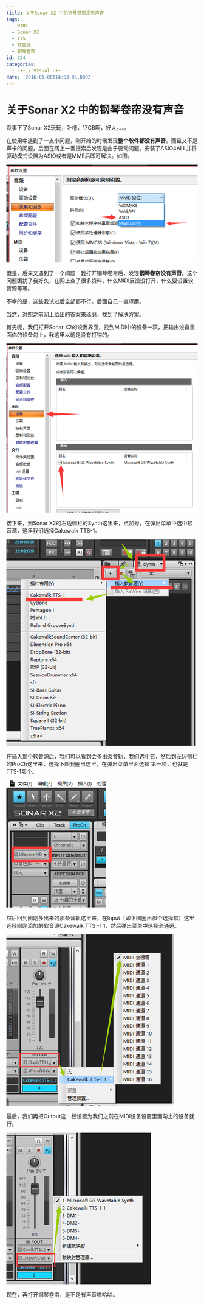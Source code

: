 ```yaml
---
title: 关于Sonar X2 中的钢琴卷帘没有声音
tags:
  - MIDI
  - Sonar X2
  - TTS
  - 软音源
  - 钢琴卷帘
id: 324
categories:
  - C++ / Visual C++
date: '2016-01-06T14:53:06.000Z'
---
```


# 关于Sonar X2 中的钢琴卷帘没有声音

没事下了Sonar X2玩玩，卧槽，17GB啊，好大。。。。

在使用中遇到了一点小问题，刚开始的时候发现**整个软件都没有声音**，而且又不是声卡的问题，后面在网上一番搜索后发现是由于驱动问题。安装了ASIO4ALL并将驱动模式设置为ASIO或者是MME后即可解决。如图。

![sonar\_1](https://raw.githubusercontent.com/ankanch/blog/master/images/wp-content/uploads/2016/01/sonar_1.png)

但是，后来又遇到了一个问题：我打开钢琴卷帘后，发现**钢琴卷帘没有声音**。这个问题困扰了我好久，在网上查了很多资料，什么MIDI反馈没打开，什么要设置软音源等等。

不幸的是，这些我试过后全部都不行。后面自己一直琢磨。

当然，对照之前网上给出的答案来琢磨，找到了解决方案。

首先呢，我们打开Sonar X2的设置界面，找到MIDI中的设备一项，把输出设备里面你的设备勾上，我这里以前是没有打钩的。

[![sonar\_2](https://raw.githubusercontent.com/ankanch/blog/master/images/wp-content/uploads/2016/01/sonar_2.png)](https://raw.githubusercontent.com/ankanch/blog/master/images/wp-content/uploads/2016/01/sonar_2.png)

接下来，到Sonar X2的右边侧栏的Synth这里来，点加号，在弹出菜单中选中软音源，这里我们选择Cakewalk TTS-1。

[![sonar\_3](https://raw.githubusercontent.com/ankanch/blog/master/images/wp-content/uploads/2016/01/sonar_3.png)](https://raw.githubusercontent.com/ankanch/blog/master/images/wp-content/uploads/2016/01/sonar_3.png)

在插入那个软音源后，我们可以看到会多出条音轨，我们选中它，然后到左边侧栏的ProCh这里来，选择下图我圈出这里，在弹出菜单里面选择 第一项，也就是TTS-1那个。

[![sonar\_4](https://raw.githubusercontent.com/ankanch/blog/master/images/wp-content/uploads/2016/01/sonar_4.png)](https://raw.githubusercontent.com/ankanch/blog/master/images/wp-content/uploads/2016/01/sonar_4.png)

然后回到刚刚多出来的那条音轨这里来，在Input（即下图圈出那个选择框）这里选择刚刚添加的软音源Cakewalk TTS -1 1，然后弹出菜单中选择全通道。

[![sonar\_5](https://raw.githubusercontent.com/ankanch/blog/master/images/wp-content/uploads/2016/01/sonar_5.png)](https://raw.githubusercontent.com/ankanch/blog/master/images/wp-content/uploads/2016/01/sonar_5.png)

最后，我们再把Output这一栏设置为我们之前在MIDI设备设置里面勾上的设备就行。

[![sonar\_6](https://raw.githubusercontent.com/ankanch/blog/master/images/wp-content/uploads/2016/01/sonar_6.png)](https://raw.githubusercontent.com/ankanch/blog/master/images/wp-content/uploads/2016/01/sonar_6.png)

现在，再打开钢琴卷帘，是不是有声音啦哈哈。

